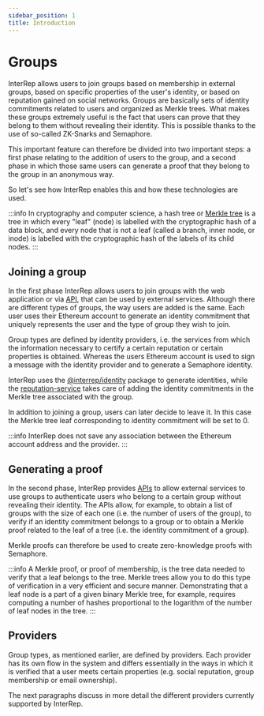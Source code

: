 ```yaml
---
sidebar_position: 1
title: Introduction
---
```


# Groups

InterRep allows users to join groups based on membership in external groups, based on specific properties of the user's identity, or based on reputation gained on social networks. Groups are basically sets of identity commitments related to users and organized as Merkle trees. What makes these groups extremely useful is the fact that users can prove that they belong to them without revealing their identity. This is possible thanks to the use of so-called ZK-Snarks and Semaphore.

This important feature can therefore be divided into two important steps: a first phase relating to the addition of users to the group, and a second phase in which those same users can generate a proof that they belong to the group in an anonymous way.

So let's see how InterRep enables this and how these technologies are used.

:::info
In cryptography and computer science, a hash tree or [Merkle tree](https://en.wikipedia.org/wiki/Merkle_tree) is a tree in which every "leaf" (node) is labelled with the cryptographic hash of a data block, and every node that is not a leaf (called a branch, inner node, or inode) is labelled with the cryptographic hash of the labels of its child nodes.
:::

## Joining a group

In the first phase InterRep allows users to join groups with the web application or via [API](/api#apigroupsprovidernameidentitycommitment), that can be used by external services. Although there are different types of groups, the way users are added is the same. Each user uses their Ethereum account to generate an identity commitment that uniquely represents the user and the type of group they wish to join.

Group types are defined by identity providers, i.e. the services from which the information necessary to certify a certain reputation or certain properties is obtained. Whereas the users Ethereum account is used to sign a message with the identity provider and to generate a Semaphore identity.

InterRep uses the [@interrep/identity](https://github.com/InterRep/interrep.js/tree/main/packages/identity) package to generate identities, while the [reputation-service](https://github.com/InterRep/reputation-service) takes care of adding the identity commitments in the Merkle tree associated with the group.

In addition to joining a group, users can later decide to leave it. In this case the Merkle tree leaf corresponding to identity commitment will be set to 0.

:::info
InterRep does not save any association between the Ethereum account address and the provider.
:::

## Generating a proof

In the second phase, InterRep provides [APIs](/api#groups) to allow external services to use groups to authenticate users who belong to a certain group without revealing their identity. The APIs allow, for example, to obtain a list of groups with the size of each one (i.e. the number of users of the group), to verify if an identity commitment belongs to a group or to obtain a Merkle proof related to the leaf of a tree (i.e. the identity commitment of a group).

Merkle proofs can therefore be used to create zero-knowledge proofs with Semaphore.

:::info
A Merkle proof, or proof of membership, is the tree data needed to verify that a leaf belongs to the tree. Merkle trees allow you to do this type of verification in a very efficient and secure manner. Demonstrating that a leaf node is a part of a given binary Merkle tree, for example, requires computing a number of hashes proportional to the logarithm of the number of leaf nodes in the tree.
:::

## Providers

Group types, as mentioned earlier, are defined by providers. Each provider has its own flow in the system and differs essentially in the ways in which it is verified that a user meets certain properties (e.g. social reputation, group membership or email ownership).

The next paragraphs discuss in more detail the different providers currently supported by InterRep.
